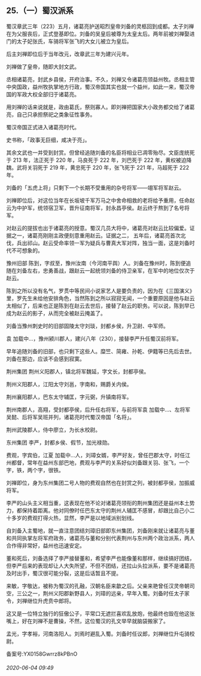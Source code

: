 ## 25.（一）蜀汉派系
蜀汉章武三年（223）五月，诸葛亮护送昭烈皇帝刘备的灵柩回到成都。太子刘禅在为父服丧后，正式登基即位。刘备的吴皇后被尊为太皇太后。两年前被刘禅娶进门的太子妃张氏，车骑将军张飞的大女儿被立为皇后。



后主刘禅即位后于当年改元，改章武三年为建兴元年。



刘禅做了皇帝，随即大封文武。



丞相诸葛亮，封武乡县侯，开府治事。不久，刘禅又令诸葛亮领益州牧。丞相主管中央国政，益州牧执掌地方行政，蜀汉帝国其实也就一个益州，如此一来，蜀汉帝国的军政大权全部归于诸葛亮。



用刘禅的话来说就是，政由葛氏，祭则寡人。即刘禅把国家大小政务都交给了诸葛亮，自己只承担祭祀之类象征性事务。



蜀汉帝国正式进入诸葛亮时代。



史书称，「政事无巨细，咸决于亮」。



其余文武也一并受到封赏。但曾经追随刘备的名臣将相业已凋零殆尽。文臣庞统死于 213 年，法正死于 220 年，马良死于 222 年，刘巴死于 222 年，黄权被迫降魏。武将关羽死于 219 年，黄忠死于 220 年，张飞死于 221 年，马超死于 222 年。



刘备的「五虎上将」只剩下一个长期不受重用的杂号将军——翊军将军赵云。



刘禅即位后，对这位当年在长坂坡千军万马之中舍命相救的老将给予重用，任命赵云为中护军，统领宿卫军，晋升征南将军，封永昌亭侯。赵云终于熬到了名号将军。



对赵云的提拔也出于诸葛亮的授意。蜀汉几员大将中，诸葛亮对赵云比较偏爱。证据之一，诸葛亮刚刚主政便刻意重用赵云。证据之二， 五年后，诸葛亮首次北伐，兵出祁山。赵云受命率领一军为疑兵与曹真大军对阵，独当一面，这是刘备时代不可想象的。



豫州旧部
 陈到，字叔至，豫州汝南（今河南平舆）人。刘备在豫州时，陈到便追随在刘备左右，忠勇善战，跟赵云一起统领刘备的侍卫亲军，在军中的地位仅次于赵云。



陈到之所以没有名气，罗贯中等民间小说家艺人是要负责的，因为在《三国演义》里，罗先生未给他安排角色，当然陈到之所以寂寂无闻，一个重要原因是他与赵云太相似了，后来也正是陈到在赵云去世后，接替了赵云的职务。可以说，陈到早已成为赵云的影子，从而完全被赵云掩盖了。



刘备当豫州刺史时的旧部固陵太守刘琰，封都乡侯，升卫尉、中军师。



袁
 ![]()加载中...，豫州颍川郡人，建兴八年（230），接替李严升任蜀汉前将军。



早年追随刘备的旧部，也只剩下这些人。糜竺、简雍、孙乾、伊籍等已先后去世。刘备在那边，应该不会感到寂寞。



荆州集团
 荆州义阳郡人，镇北将军魏延，字文长，封都亭侯。



荆州义阳郡人，江阳太守刘邕，字南和，赐爵关内侯。



荆州襄阳郡人，巴东太守辅匡，字元弼，升镇南将军。



荆州南郡人，高翔，受封都亭侯，后升任右将军，与前将军袁
 ![]()加载中...、左将军吴懿、后将军吴班并列，诸葛亮时代蜀汉帝国「名将」。



荆州武陵郡人，侍中廖立，为长水校尉。



东州集团
 李严，封都乡侯、假节，加光禄勋。



费观，字宾伯，江夏
 ![]()加载中...人，刘璋女婿，李严好友，曾任巴郡太守，时任江州都督，常年在益州东部巴地，费观与李严的关系好似刘备跟关羽、张飞，一个字，铁，两个字，很铁。



刘禅即位，身为东州集团二号人物的费观自然也在封赏之列，被封都亭侯，加振威将军。



李严的山头主义相当重，这表现在他不论对诸葛亮领衔的荆州集团还是益州本土势力，都保持着距离。他对同僚时任巴东太守的荆州人辅匡不感冒，却跟比自己小二十多岁的费观打得火热，显然，李严是以地域派别划线。



自刘备入主蜀地，就一直注意团结刘璋旧部即东州集团，刘备刚来就让诸葛亮与董和共同执掌左将军府政务，诸葛亮与董和分别代表荆州与东州两个政治派系，两人合作得非常好，益州也迅速安定。



董和死后，刘备选择了李严接替董和，希望李严也能像董和那样，继续搞好团结，但李严后来的表现却让人大失所望，不但不团结，还拉山头拉派系，要不是诸葛亮及时出手，蜀汉很可能分裂，这是后话暂且不提。



来敏，字敬达，被称为蜀汉的孔融，汉朝名臣来歙之后。父亲来艳曾任汉灵帝朝司空，三公之一，荆州义阳郡新野县人，刘璋的远亲，早年入蜀。刘备时任太子家令，刘禅继位升虎贲中郎将。



这又是一位特立独行的狂傲公子，平常口无遮拦喜欢乱放炮，他最终也毁在他这张嘴上，好在刘禅不是曹操，不然，这位蜀汉的孔文举早就脑袋搬家了。



孟光，字孝裕，河南洛阳人。刘焉时避乱入蜀。刘备时任议郎，刘禅继位升屯骑校尉。



备案号:YX0158Gwrrz8kPBnO


###### 2020-06-04 09:49
